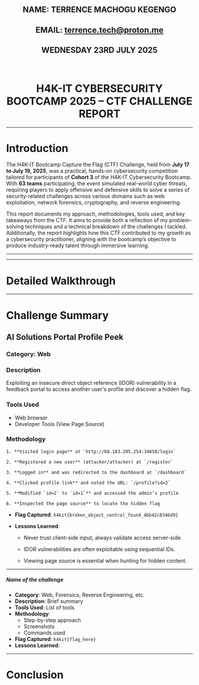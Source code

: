 
<!--Cover Page-->

<div align="center">
<h2>NAME: TERRENCE MACHOGU KEGENGO</h2>
<h2>EMAIL: <a href="mailto:terrence.tech@proton.me">terrence.tech@proton.me</a></h2>
<h2>WEDNESDAY 23RD JULY 2025</h2>
<br>
<h1><b>H4K-IT CYBERSECURITY BOOTCAMP 2025 – CTF CHALLENGE REPORT</b></h1>
</div>



---

# Introduction

The H4K-IT Bootcamp Capture the Flag (CTF) Challenge, held from **July 17 to July 19, 2025**, was a practical, hands-on cybersecurity competition tailored for participants of **Cohort 3** of the H4K-IT Cybersecurity Bootcamp. With **63 teams** participating, the event simulated real-world cyber threats, requiring players to apply offensive and defensive skills to solve a series of security-related challenges across various domains such as web exploitation, network forensics, cryptography, and reverse engineering.

This report documents my approach, methodologies, tools used, and key takeaways from the CTF. It aims to provide both a reflection of my problem-solving techniques and a technical breakdown of the challenges I tackled. Additionally, the report highlights how this CTF contributed to my growth as a cybersecurity practitioner, aligning with the bootcamp’s objective to produce industry-ready talent through immersive learning.

---

<!--Table of Contents-->

---

# Detailed Walkthrough

---

# Challenge Summary

## AI Solutions Portal Profile Peek

### Category: Web
### Description
Exploiting an insecure direct object reference (IDOR) vulnerability in a feedback portal to access another user's profile and discover a hidden flag.
### Tools Used

- Web browser
- Developer Tools (View Page Source)

### Methodology
    
    1. **Visited login page** at `http://68.183.205.254:34658/login`
        
    2. **Registered a new user** (attacker/attacker) at `/register`
        
    3. **Logged in** and was redirected to the dashboard at `/dashboard`
        
    4. **Clicked profile link** and noted the URL: `/profile?id=2`
        
    5. **Modified `id=2` to `id=1`** and accessed the admin’s profile
        
    6. **Inspected the page source** to locate the hidden flag
        
- **Flag Captured**: `h4kit{broken_object_control_found_4bb42c8346d9}`
    
- **Lessons Learned**:
    
    - Never trust client-side input; always validate access server-side.
        
    - IDOR vulnerabilities are often exploitable using sequential IDs.
        
    - Viewing page source is essential when hunting for hidden content.

---

##### Name of the challenge

- **Category**: Web, Forensics, Reverse Engineering, etc.
- **Description**: Brief summary
- **Tools Used**: List of tools
- **Methodology**:
    - Step-by-step approach
    - Screenshots 
    - Commands used
- **Flag Captured**: `h4kit{flag_here}`
- **Lessons Learned**:

---
# Conclusion


